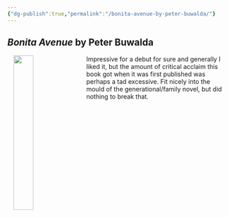 ```yaml
---
{"dg-publish":true,"permalink":"/bonita-avenue-by-peter-buwalda/"}
---
```


## _Bonita Avenue_ by Peter Buwalda
<img src="https://standaarduitgeverij.be/cover/cover.php?isbn=9789023475705" style="float: left; padding: 0 1em; width: 30%;" />Impressive for a debut for sure and generally I liked it, but the amount of critical acclaim this book got when it was first published was perhaps a tad excessive. Fit nicely into the mould of the generational/family novel, but did nothing to break that.